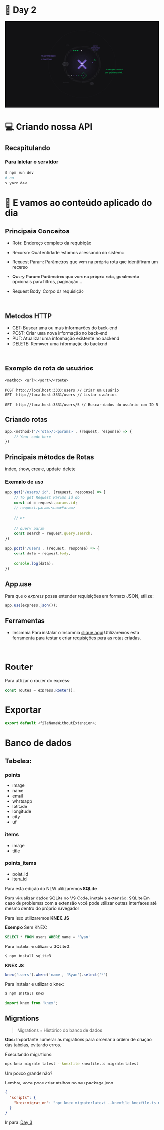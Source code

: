 # :rocket: Day 2

<img src="image/nlw.jpg">

# :computer: Criando nossa API

## Recapitulando
### Para iniciar o servidor
```bash
$ npm run dev
# ou
$ yarn dev
```

# :tada: E vamos ao conteúdo aplicado do dia

## Principais Conceitos

- Rota: Endereço completo da requisição
- Recurso: Qual entidade estamos acessando do sistema
  
- Request Param: Parâmetros que vem na própria rota que identificam um recurso
- Query Param: Parâmetros que vem na própria rota, geralmente opcionais para filtros, paginação...
- Request Body: Corpo da requisição
<br/>

## Metodos HTTP

- GET: Buscar uma ou mais informações do back-end
- POST: Criar uma nova informação no back-end
- PUT: Atualizar uma informação existente no backend
- DELETE: Remover uma informação do backend
<br/>

## Exemplo de rota de usuários
```
<method> <url>:<port>/<route>

POST http://localhost:3333:users // Criar um usuário
GET  http://localhost:3333/users // Listar usuários

GET  http://localhost:3333/users/5 // Buscar dados do usuário com ID 5
```

## Criando rotas
```javascript
app.<method>('/<rota>/:<params>', (request, response) => {
    // Your code here
})
```

## Principais métodos de Rotas
index, show, create, update, delete

### Exemplo de uso

```javascript
app.get('/users/:id', (request, response) => {
    // To get Request Params id do
    const id = request.params.id;
    // request.param.<nameParam>

    // or

    // query param
    const search = request.query.search;
})
```

```javascript
app.post('/users', (request, response) => {
    const data = request.body;

    console.log(data);
})
```

## App.use

Para que o *express* possa entender requisições em formato JSON, utilize:

```javascript
app.use(express.json());
```

## Ferramentas
- Insomnia
Para instalar o Insomnia [clique aqui](https://insomnia.rest/)
Utilizaremos esta ferramenta para testar e criar requisições para as rotas criadas.
<br/>

# Router

Para utilizar o router do express:
```javascript
const routes = express.Router();
```

# Exportar 

```javascript
export default <fileNameWithoutExtension>;
```

# Banco de dados

## Tabelas: 

### points
* image
* name
* email
* whatsapp
* latitude
* longitude
* city
* uf

### items
* image
* title

### points_items
* point_id
* item_id

Para esta edição do NLW utilizaremos **SQLite**

Para visualizar dados SQLite no VS Code, instale a extensão: SQLite
Em caso de problemas com a extensão você pode utilizar outras interfaces até mesmo dentro do próprio navegador

Para isso utilizaremos **KNEX.JS**

**Exemplo**
Sem KNEX:
```sql
SELECT * FROM users WHERE name = 'Ryan'
```

Para instalar e utilizar o SQLite3:
```bash
$ npm install sqlite3
```

**KNEX.JS**
```javascript
knex('users').where('name', 'Ryan').select('*')
```

Para instalar e utilizar o knex:
```bash
$ npm install knex
```

```javascript
import knex from 'knex';
```

## **Migrations**

> Migrations = Histórico do banco de dados

**Obs:** Importante numerar as migrations para ordenar a ordem de criação das tabelas, evitando erros.

Executando migrations:
```bash
npx knex migrate:latest --knexfile knexfile.ts migrate:latest
```

Um pouco grande não?

Lembre, voce pode criar atalhos no seu package.json
```json
{
  "scripts": {
    "knex:migration": "npx knex migrate:latest --knexfile knexfile.ts migrate:latest"
  }
}
```

Ir para: [Day 3](day3.md)